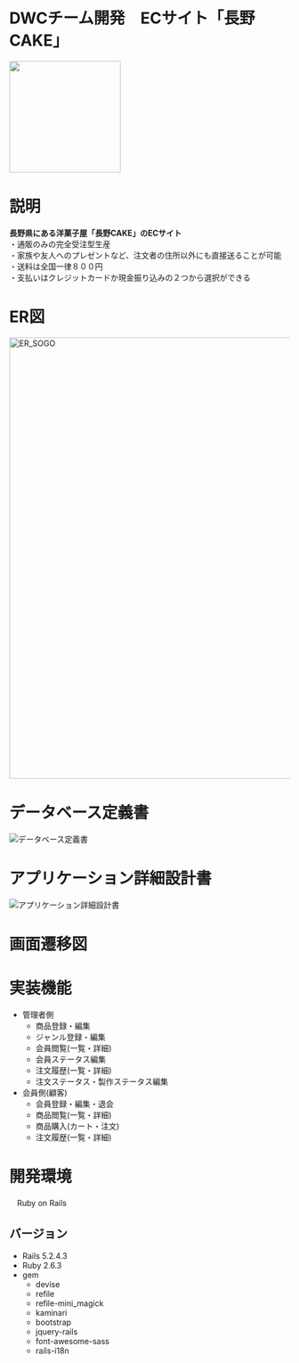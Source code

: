 # DWCチーム開発　ECサイト「長野CAKE」
<img width="200" src="https://user-images.githubusercontent.com/78068219/112710271-1e3e3800-8f03-11eb-9e5a-dccab1355b1f.png">

# 説明
  **長野県にある洋菓子屋「長野CAKE」のECサイト**  
  ・通販のみの完全受注型生産  
  ・家族や友人へのプレゼントなど、注文者の住所以外にも直接送ることが可能  
  ・送料は全国一律８００円  
  ・支払いはクレジットカードか現金振り込みの２つから選択ができる  
  
# ER図
<img width="792" alt="ER_SOGO" src="https://user-images.githubusercontent.com/78068219/112710463-cbfe1680-8f04-11eb-934e-40e77e928e7c.png">

# データベース定義書
![データベース定義書](https://user-images.githubusercontent.com/78068219/112710632-12a04080-8f06-11eb-9ea3-6a4135c2ff47.png)

# アプリケーション詳細設計書
![アプリケーション詳細設計書](https://user-images.githubusercontent.com/78068219/112710690-762a6e00-8f06-11eb-8d63-3a6c1833ce84.png)

# 画面遷移図

# 実装機能
- 管理者側
  - 商品登録・編集
  - ジャンル登録・編集
  - 会員閲覧(一覧・詳細)
  - 会員ステータス編集
  - 注文履歴(一覧・詳細)
  - 注文ステータス・製作ステータス編集  
- 会員側(顧客)
  - 会員登録・編集・退会
  - 商品閲覧(一覧・詳細)
  - 商品購入(カート・注文)
  - 注文履歴(一覧・詳細)

# 開発環境
　Ruby on Rails  
## バージョン
- Rails 5.2.4.3  
- Ruby 2.6.3  
- gem  
  - devise  
  - refile  
  - refile-mini_magick  
  - kaminari  
  - bootstrap  
  - jquery-rails  
  - font-awesome-sass  
  - rails-i18n  
　
